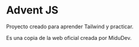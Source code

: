 # Advent JS

Proyecto creado para aprender Tailwind y practicar.

Es una copia de la web oficial creada por MiduDev.

